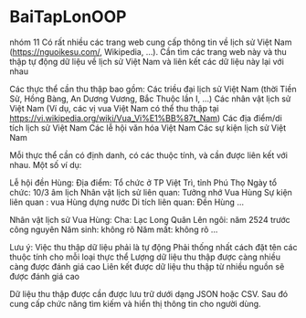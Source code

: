 # BaiTapLonOOP
nhóm 11
Có rất nhiều các trang web cung cấp thông tin về lịch sử Việt Nam (https://nguoikesu.com/, Wikipedia, …). Cần tìm các trang web này và thu thập tự động dữ liệu về lịch sử Việt Nam và liên kết các dữ liệu này lại với nhau

Các thực thể cần thu thập bao gồm:
Các triều đại lịch sử Việt Nam (thời Tiền Sử, Hồng Bàng, An Dương Vương, Bắc Thuộc lần I, …)
Các nhân vật lịch sử Việt Nam (Ví dụ, các vị vua Việt Nam có thể thu thập tại https://vi.wikipedia.org/wiki/Vua_Vi%E1%BB%87t_Nam)
Các địa điểm/di tích lịch sử Việt Nam
Các lễ hội văn hóa Việt Nam
Các sự kiện lịch sử Việt Nam

Mỗi thực thể cần có định danh, có các thuộc tính, và cần được liên kết với nhau.  Một số ví dụ:

Lễ hội đền Hùng:
Địa điểm: Tổ chức ở TP Việt Trì, tỉnh Phú Thọ
Ngày tổ chức: 10/3 âm lịch
Nhân vật lịch sử liên quan: Tưởng nhớ Vua Hùng
Sự kiện liên quan : vua Hùng dựng nước
Di tích liên quan: Đền Hùng
…

Nhân vật lịch sử Vua Hùng:
Cha: Lạc Long Quân
Lên ngôi: năm 2524 trước công nguyên
Năm sinh: không rõ
Năm mất: không rõ
…

Lưu ý:
Việc thu thập dữ liệu phải là tự động
Phải thống nhất cách đặt tên các thuộc tính cho mỗi loại thực thể 
Lượng dữ liệu thu thập được càng nhiều càng được đánh giá cao
Liên kết được dữ liệu thu thập từ nhiều nguồn sẽ được đánh giá cao

Dữ liệu thu thập được cần được lưu trữ dưới dạng JSON hoặc CSV. Sau đó cung cấp chức năng tìm kiếm và hiển thị thông tin cho người dùng.
